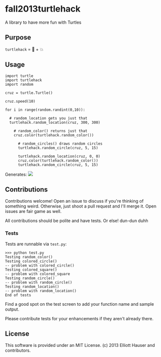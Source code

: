 fall2013turtlehack
==================

A library to have more fun with Turtles

## Purpose
`turtlehack` = :turtle: + :boom:

## Usage

```
import turtle
import turtlehack
import random

cruz = turtle.Turtle()

cruz.speed(10)

for i in range(random.randint(0,10)):
  
  # random_location gets you just that
  turtlehack.random_location(cruz, 300, 300)
    
    # random_color() returns just that
    cruz.color(turtlehack.random_color())
      
      # random_circles() draws random circles
      turtlehack.random_circle(cruz, 5, 15)
      
      turtlehack.random_location(cruz, 0, 0)
      cruz.color(turtlehack.random_color())
      turtlehack.random_circle(cruz, 5, 15)
```

Generates:
![](http://puu.sh/4M5Yh.png)

## Contributions
Contributions welcome!  Open an issue to discuss if you're thinking of something weird.  Otherwise, just shoot a pull request and I'll merge it.  Open issues are fair game as well.

All contributions should be polite and have tests. Or else!  dun-dun duhh

### Tests

Tests are runnable via `test.py`:
```
>>> python test.py
Testing random_color()
Testing colored_circle()
-- problem with colored_circle()
Testing colored_square()
-- problem with colored_square
Testing random_circle()
-- problem with random_circle()
Testing random_location()
-- problem with random_location()
End of tests
```

Find a good spot on the test screen to add your function name and sample output.

Please contribute tests for your enhancements if they aren't already there.

## License

This software is provided under an MIT License.  (c) 2013 Elliott Hauser and contributors.
